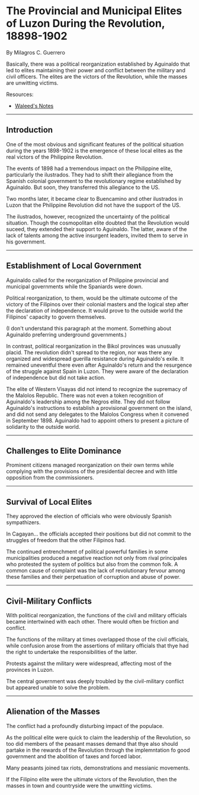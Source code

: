 # The Provincial and Municipal Elites of Luzon During the Revolution, 18898-1902

By Milagros C. Guerrero

Basically, there was a political reorganization established by Aguinaldo that led to elites maintaining their power and conflict between the military and civil officers. The elites are the victors of the Revolution, while the masses are unwitting victims.

Resources:

- [Waleed's Notes](https://github.com/waleedlugod/obsidian_notes/blob/main/Ateneo/Year%202/Sem%202/HISTO%2012/A%20Nation%20of%20Contradictions/The%20Provincial%20and%20Municipal%20Elites%20of%20Luzon%20During%20the%20Revolution.md)

---

## Introduction

One of the most obvious and significant features of the political situation during the years 1898-1902 is the emergence of these local elites as the real victors of the Philippine Revolution.

The events of 1898 had a tremendous impact on the Philippine elite, particularly the ilustrados. They had to shift their allegiance from the Spanish colonial government to the revolutionary regime established by Aguinaldo. But soon, they transferred this allegiance to the US.

Two months later, it became clear to Buencamino and other ilustrados in Luzon that the Philippine Revolution did not have the support of the US.

The ilustrados, however, recognized the uncertainty of the political situation. Though the cosmopolitan elite doubted that the Revolution would suceed, they extended their support to Aguinaldo. The latter, aware of the lack of talents among the active insurgent leaders, invited them to serve in his government.

---

## Establishment of Local Government

Aguinaldo called for the reorganization of Philippine provincial and municipal governments while the Spaniards were down.

Political reorganization, to them, would be the ultimate outcome of the victory of the Filipinos over their colonial masters and the logical step after the declaration of independence. It would prove to the outside world the Filipinos' capacity to govern themselves.

(I don't understand this paragraph at the moment. Something about Aguinaldo preferring underground governments.)

In contrast, political reorganization in the Bikol provinces was unusually placid. The revolution didn't spread to the region, nor was there any organized and widespread guerilla resistance during Aguinaldo's exile. It remained uneventful there even after Aguinaldo's return and the resurgence of the struggle against Spain in Luzon. They were aware of the declaration of independence but did not take action.

The elite of Western Visayas did not intend to recognize the supremacy of the Malolos Republic. There was not even a token recognition of Aguinaldo's leadership among the Negros elite. They did not follow Aguinaldo's instructions to establish a provisional government on the island, and did not send any delegates to the Malolos Congress when it convened in September 1898. Aguinaldo had to appoint others to present a picture of solidarity to the outside world.

---
## Challenges to Elite Dominance

Prominent citizens managed reorganization on their own terms while complying with the provisions of the presidential decree and with little opposition from the commissioners.

---

## Survival of Local Elites

They approved the election of officials who were obviously Spanish sympathizers.

In Cagayan... the officials accepted their positions but did not commit to the struggles of freedom that the other Filipinos had.

The continued entrenchment of political powerful families in some municipalities produced a negative reaction not only from rival principales who protested the system of politics but also from the common folk. A common cause of complaint was the lack of revolutionary fervour among these families and their perpetuation of corruption and abuse of power.

---

## Civil-Military Conflicts

With political reorganization, the functions of the civil and military officials became intertwined with each other. There would often be friction and conflict.

The functions of the military at times overlapped those of the civil officials, while confusion arose from the assertions of military officials that thye had the right to undertake the responsibilities of the latter.

Protests against the military were widespread, affecting most of the provinces in Luzon.

The central government was deeply troubled by the civil-military conflict but appeared unable to solve the problem.

---

## Alienation of the Masses

The conflict had a profoundly disturbing impact of the populace.

As the political elite were quick to claim the leadership of the Revolution, so too did members of the peasant masses demand that thye also should partake in the rewards of the Revolution through the implemntation fo good government and the abolition of taxes and forced labor.

Many peasants joined tax riots, demonstrations and messianic movements.

If the Filipino elite were the ultimate victors of the Revolution, then the masses in town and countryside were the unwitting victims.